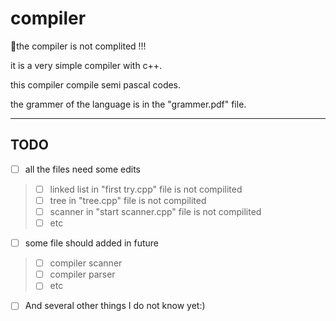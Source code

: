 # compiler
🚫the compiler is not complited !!!

it is a very simple compiler with c++.

this compiler compile semi pascal codes. 

the grammer of the language is in the "grammer.pdf" file.

***
## TODO
- [ ] all the files need some edits 
>- [ ] linked list in "first try.cpp" file is not compilited
>- [ ] tree in "tree.cpp" file is not compilited
>- [ ] scanner in "start scanner.cpp" file is not compilited
>- [ ] etc
- [ ] some file should added in future
>- [ ] compiler scanner
>- [ ] compiler parser
>- [ ] etc
- [ ] And several other things I do not know yet:)
